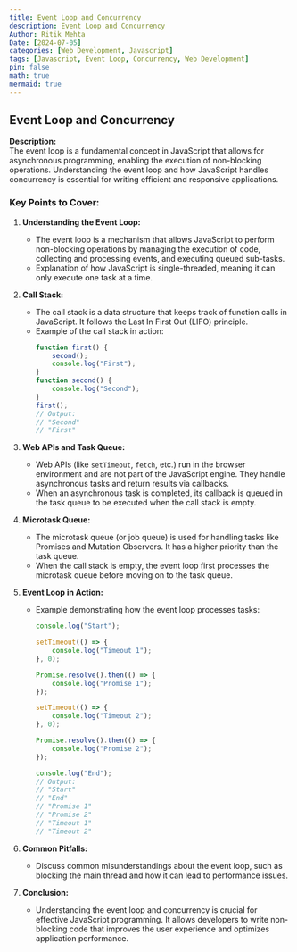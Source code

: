 ```yaml
---
title: Event Loop and Concurrency
description: Event Loop and Concurrency
Author: Ritik Mehta
Date: [2024-07-05]
categories: [Web Development, Javascript]
tags: [Javascript, Event Loop, Concurrency, Web Development]
pin: false
math: true
mermaid: true
---
```

## Event Loop and Concurrency

**Description:**  
The event loop is a fundamental concept in JavaScript that allows for asynchronous programming, enabling the execution of non-blocking operations. Understanding the event loop and how JavaScript handles concurrency is essential for writing efficient and responsive applications.

### Key Points to Cover:

1. **Understanding the Event Loop:**
   - The event loop is a mechanism that allows JavaScript to perform non-blocking operations by managing the execution of code, collecting and processing events, and executing queued sub-tasks.
   - Explanation of how JavaScript is single-threaded, meaning it can only execute one task at a time.

2. **Call Stack:**
   - The call stack is a data structure that keeps track of function calls in JavaScript. It follows the Last In First Out (LIFO) principle.
   - Example of the call stack in action:
     ```javascript
     function first() {
         second();
         console.log("First");
     }
     function second() {
         console.log("Second");
     }
     first();
     // Output:
     // "Second"
     // "First"
     ```

3. **Web APIs and Task Queue:**
   - Web APIs (like `setTimeout`, `fetch`, etc.) run in the browser environment and are not part of the JavaScript engine. They handle asynchronous tasks and return results via callbacks.
   - When an asynchronous task is completed, its callback is queued in the task queue to be executed when the call stack is empty.

4. **Microtask Queue:**
   - The microtask queue (or job queue) is used for handling tasks like Promises and Mutation Observers. It has a higher priority than the task queue.
   - When the call stack is empty, the event loop first processes the microtask queue before moving on to the task queue.

5. **Event Loop in Action:**
   - Example demonstrating how the event loop processes tasks:
     ```javascript
     console.log("Start");

     setTimeout(() => {
         console.log("Timeout 1");
     }, 0);

     Promise.resolve().then(() => {
         console.log("Promise 1");
     });

     setTimeout(() => {
         console.log("Timeout 2");
     }, 0);

     Promise.resolve().then(() => {
         console.log("Promise 2");
     });

     console.log("End");
     // Output:
     // "Start"
     // "End"
     // "Promise 1"
     // "Promise 2"
     // "Timeout 1"
     // "Timeout 2"
     ```

6. **Common Pitfalls:**
   - Discuss common misunderstandings about the event loop, such as blocking the main thread and how it can lead to performance issues.

7. **Conclusion:**
   - Understanding the event loop and concurrency is crucial for effective JavaScript programming. It allows developers to write non-blocking code that improves the user experience and optimizes application performance.
